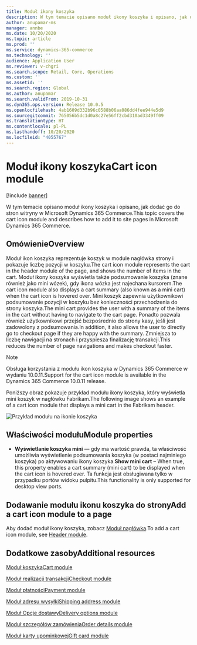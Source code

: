 ```yaml
---
title: Moduł ikony koszyka
description: W tym temacie opisano moduł ikony koszyka i opisano, jak dodać go do stron witryny w Microsoft Dynamics 365 Commerce.
author: anupamar-ms
manager: annbe
ms.date: 10/20/2020
ms.topic: article
ms.prod: ''
ms.service: dynamics-365-commerce
ms.technology: ''
audience: Application User
ms.reviewer: v-chgri
ms.search.scope: Retail, Core, Operations
ms.custom: ''
ms.assetid: ''
ms.search.region: Global
ms.author: anupamar
ms.search.validFrom: 2019-10-31
ms.dyn365.ops.version: Release 10.0.5
ms.openlocfilehash: 4ab1609d332b96c0588b06aa086dd4fee944e5d9
ms.sourcegitcommit: 765056b5dc1d0a8c27e56ff2cbd310ad3349ff09
ms.translationtype: HT
ms.contentlocale: pl-PL
ms.lasthandoff: 10/20/2020
ms.locfileid: "4055767"
---
```

# <a name="cart-icon-module"></a><span data-ttu-id="df611-103">Moduł ikony koszyka</span><span class="sxs-lookup"><span data-stu-id="df611-103">Cart icon module</span></span>

[!include [banner](includes/banner.md)]

<span data-ttu-id="df611-104">W tym temacie opisano moduł ikony koszyka i opisano, jak dodać go do stron witryny w Microsoft Dynamics 365 Commerce.</span><span class="sxs-lookup"><span data-stu-id="df611-104">This topic covers the cart icon module and describes how to add it to site pages in Microsoft Dynamics 365 Commerce.</span></span>

## <a name="overview"></a><span data-ttu-id="df611-105">Omówienie</span><span class="sxs-lookup"><span data-stu-id="df611-105">Overview</span></span>

<span data-ttu-id="df611-106">Moduł ikon koszyka reprezentuje koszyk w module nagłówka strony i pokazuje liczbę pozycji w koszyku.</span><span class="sxs-lookup"><span data-stu-id="df611-106">The cart icon module represents the cart in the header module of the page, and shows the number of items in the cart.</span></span> <span data-ttu-id="df611-107">Moduł ikony koszyka wyświetla także podsumowanie koszyka (znane również jako mini wózek), gdy ikona wózka jest najechana kursorem.</span><span class="sxs-lookup"><span data-stu-id="df611-107">The cart icon module also displays a cart summary (also known as a mini cart) when the cart icon is hovered over.</span></span> <span data-ttu-id="df611-108">Mini koszyk zapewnia użytkownikowi podsumowanie pozycji w koszyku bez konieczności przechodzenia do strony koszyka.</span><span class="sxs-lookup"><span data-stu-id="df611-108">The mini cart provides the user with a summary of the items in the cart without having to navigate to the cart page.</span></span> <span data-ttu-id="df611-109">Ponadto pozwala również użytkownikowi przejść bezpośrednio do strony kasy, jeśli jest zadowolony z podsumowania.</span><span class="sxs-lookup"><span data-stu-id="df611-109">In addition, it also allows the user to directly go to checkout page if they are happy with the summary.</span></span> <span data-ttu-id="df611-110">Zmniejsza to liczbę nawigacji na stronach i przyspiesza finalizację transakcji.</span><span class="sxs-lookup"><span data-stu-id="df611-110">This reduces the number of page navigations and makes checkout faster.</span></span> 

> [!NOTE]
> <span data-ttu-id="df611-111">Obsługa korzystania z modułu ikon koszyka w Dynamics 365 Commerce w wydaniu 10.0.11.</span><span class="sxs-lookup"><span data-stu-id="df611-111">Support for the cart icon module is available in the Dynamics 365 Commerce 10.0.11 release.</span></span>

<span data-ttu-id="df611-112">Poniższy obraz pokazuje przykład modułu ikony koszyka, który wyświetla mini koszyk w nagłówku Fabrikam.</span><span class="sxs-lookup"><span data-stu-id="df611-112">The following image shows an example of a cart icon module that displays a mini cart in the Fabrikam header.</span></span>

![Przykład modułu na ikonie koszyka](./media/ecommerce-Minicart.PNG)

## <a name="module-properties"></a><span data-ttu-id="df611-114">Właściwości modułu</span><span class="sxs-lookup"><span data-stu-id="df611-114">Module properties</span></span>

- <span data-ttu-id="df611-115">**Wyświetlanie koszyka mini** — gdy ma wartość prawda, ta właściwość umożliwia wyświetlenie podsumowania koszyka (w postaci najminiego koszyka) po aktywowaniu ikony koszyka.</span><span class="sxs-lookup"><span data-stu-id="df611-115">**Show mini cart** – When true, this property enables a cart summary (mini cart) to be displayed when the cart icon is hovered over.</span></span> <span data-ttu-id="df611-116">Ta funkcja jest obsługiwana tylko w przypadku portów widoku pulpitu.</span><span class="sxs-lookup"><span data-stu-id="df611-116">This functionality is only supported for desktop view ports.</span></span>

## <a name="add-a-cart-icon-module-to-a-page"></a><span data-ttu-id="df611-117">Dodawanie modułu ikonu koszyka do strony</span><span class="sxs-lookup"><span data-stu-id="df611-117">Add a cart icon module to a page</span></span>

<span data-ttu-id="df611-118">Aby dodać moduł ikony koszyka, zobacz [Moduł nagłówka](author-header-module.md).</span><span class="sxs-lookup"><span data-stu-id="df611-118">To add a cart icon module, see [Header module](author-header-module.md).</span></span>

## <a name="additional-resources"></a><span data-ttu-id="df611-119">Dodatkowe zasoby</span><span class="sxs-lookup"><span data-stu-id="df611-119">Additional resources</span></span>

[<span data-ttu-id="df611-120">Moduł koszyka</span><span class="sxs-lookup"><span data-stu-id="df611-120">Cart module</span></span>](add-cart-module.md)

[<span data-ttu-id="df611-121">Moduł realizacji transakcji</span><span class="sxs-lookup"><span data-stu-id="df611-121">Checkout module</span></span>](add-checkout-module.md)

[<span data-ttu-id="df611-122">Moduł płatności</span><span class="sxs-lookup"><span data-stu-id="df611-122">Payment module</span></span>](payment-module.md)

[<span data-ttu-id="df611-123">Moduł adresu wysyłki</span><span class="sxs-lookup"><span data-stu-id="df611-123">Shipping address module</span></span>](ship-address-module.md)

[<span data-ttu-id="df611-124">Moduł Opcje dostawy</span><span class="sxs-lookup"><span data-stu-id="df611-124">Delivery options module</span></span>](delivery-options-module.md)

[<span data-ttu-id="df611-125">Moduł szczegółów zamówienia</span><span class="sxs-lookup"><span data-stu-id="df611-125">Order details module</span></span>](order-confirmation-module.md)

[<span data-ttu-id="df611-126">Moduł karty upominkowej</span><span class="sxs-lookup"><span data-stu-id="df611-126">Gift card module</span></span>](add-giftcard.md)
